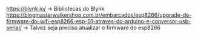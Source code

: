 https://blynk.io/ -> Bibliotecas do Blynk
https://blogmasterwalkershop.com.br/embarcados/esp8266/upgrade-de-firmware-do-wifi-esp8266-esp-01-atraves-do-arduino-e-conversor-usb-serial/ -> Talvez seja preciso atualizar o firmware do esp8266
